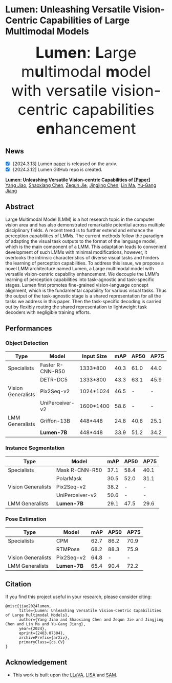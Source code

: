 # Lumen: Unleashing Versatile Vision-Centric Capabilities of Large Multimodal Models

<font size=7><div align='center'><b>Lumen</b>: <b>L</b>arge m<b>u</b>ltimodal <b>m</b>odel with versatile vision-centric capabilities <b>en</b>hancement</div></font>

## News
- [x] [2024.3.13] Lumen [paper](https://arxiv.org/abs/2403.07304) is released on the arxiv.
- [x] [2024.3.12] Lumen GitHub repo is created.

**Lumen: Unleashing Versatile Vision-centric Capabilities of [[Paper](https://arxiv.org/abs/2403.07304)]** <br />
[Yang Jiao](https://scholar.google.com/citations?user=5gA7Wv0AAAAJ&hl=zh-CN),
[Shaoxiang Chen](https://scholar.google.com/citations?user=WL5mbfEAAAAJ&hl=zh-CN),
[Zequn Jie](https://scholar.google.com/citations?user=4sKGNB0AAAAJ&hl=zh-CN&oi=sra),
[Jingjing Chen](https://scholar.google.com/citations?user=DfWdqzQAAAAJ&hl=zh-CN),
[Lin Ma](https://scholar.google.com/citations?user=DAn1pA4AAAAJ&hl=zh-CN),
[Yu-Gang Jiang](https://scholar.google.com.hk/citations?user=BUEDUFkAAAAJ&hl=zh-CN)<br />

## Abstract
Large Multimodal Model (LMM) is a hot research topic in the computer vision area and has also demonstrated remarkable potential across multiple disciplinary fields. A recent trend is to further extend and enhance the perception capabilities of LMMs. The current methods follow the paradigm of adapting the visual task outputs to the format of the language model, which is the main component of a LMM. This adaptation leads to convenient development of such LMMs with minimal modifications, however, it overlooks the intrinsic characteristics of diverse visual tasks and hinders the learning of perception capabilities. To address this issue, we propose a novel LMM architecture named Lumen, a Large multimodal model with versatile vision-centric capability enhancement. We decouple the LMM's learning of perception capabilities into task-agnostic and task-specific stages. Lumen first promotes fine-grained vision-language concept alignment, which is the fundamental capability for various visual tasks. Thus the output of the task-agnostic stage is a shared representation for all the tasks we address in this paper. Then the task-specific decoding is carried out by flexibly routing the shared representation to lightweight task decoders with negligible training efforts.

## Performances
### Object Detection
| Type               | Model            | Input Size |  mAP  | AP50 | AP75 |
|--------------------|------------------|------------|------|------|------|
| Specialists        | Faster R-CNN-R50 | 1333*800   | 40.3 | 61.0 | 44.0 | 
|                    | DETR-DC5         | 1333*800   | 43.3 | 63.1 | 45.9 |
| Vision Generalists | Pix2Seq-v2       | 1024*1024  | 46.5 |   -  |  -  |
|                    | UniPerceiver-v2  | 1600*1400  | 58.6 |   -  |  -  |
| LMM Generalists    | Griffon-13B      | 448*448    | 24.8 | 40.6 | 25.1 |
|                    | **Lumen-7B**     | 448*448    | 33.9 | 51.2 | 34.2 |

### Instance Segmentation
| Type               | Model            |  mAP  | AP50 | AP75 |
|--------------------|------------------|------|------|------|
| Specialists        | Mask R-CNN-R50   | 37.1 | 58.4 | 40.1 | 
|                    | PolarMask        | 30.5 | 52.0 | 31.1 |
| Vision Generalists | Pix2Seq-v2       | 38.2 |   -  |  -  |
|                    | UniPerceiver-v2  | 50.6 |   -  |  -  |
| LMM Generalists    | **Lumen-7B**     | 29.1 | 47.5 | 29.6 |

### Pose Estimation
| Type               | Model            |  mAP  | AP50 | AP75 |
|--------------------|------------------|------|------|------|
| Specialists        | CPM              | 62.7 | 86.2 | 70.9 | 
|                    | RTMPose          | 68.2 | 88.3 | 75.9 |
| Vision Generalists | Pix2Seq-v2       | 64.8 |   -  |  -  |
| LMM Generalists    | **Lumen-7B**     | 65.4 | 90.4 | 72.2 |

## Citation 
If you find this project useful in your research, please consider citing:

```
@misc{jiao2024lumen,
      title={Lumen: Unleashing Versatile Vision-Centric Capabilities of Large Multimodal Models}, 
      author={Yang Jiao and Shaoxiang Chen and Zequn Jie and Jingjing Chen and Lin Ma and Yu-Gang Jiang},
      year={2024},
      eprint={2403.07304},
      archivePrefix={arXiv},
      primaryClass={cs.CV}
}
```

## Acknowledgement
-  This work is built upon the [LLaVA](https://github.com/haotian-liu/LLaVA), [LISA](https://github.com/dvlab-research/LISA) and [SAM](https://github.com/facebookresearch/segment-anything). 
